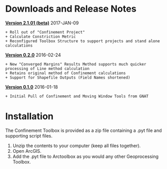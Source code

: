 
# Downloads and Release Notes #

**[Version 2.1.01 (beta)](Downloads/ConfinementTool_2.1.01_Beta.zip)** 2017-JAN-09
	
	+ Roll out of "Confinement Project"
	+ Calculate Constriction Metric
	+ Reconfigured Toolbox Structure to support projects and stand alone calculations

**[Version 0.2.0](Downloads/ConfinementToolbox_0.2.0.zip)** 2016-02-24

	+ New "Converged Margins" Results Method supports much quicker processing of Line method calculation 
	+ Retains original method of Confinement calculations
	+ Support for Shapefile Outputs (Field Names shortened)

**[Version 0.1.0](Downloads/ConfinementTool_20160118.zip)** 2016-01-18

	+ Initial Pull of Confinement and Moving Window Tools from GNAT

# Installation #

The Confinement Toolbox is provided as a zip file containing a .pyt file and supporting script files. 

1. Unzip the contents to your computer (keep all files together).
2. Open ArcGIS.
3. Add the .pyt file to Arctoolbox as you would any other Geoprocessing Toolbox.